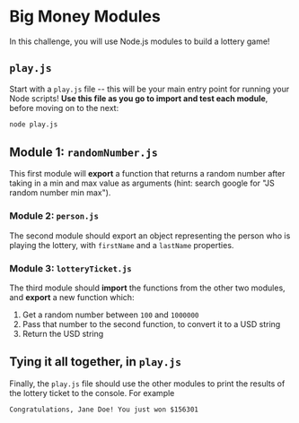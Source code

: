 # Big Money Modules

In this challenge, you will use Node.js modules to build a lottery game!

## `play.js`

Start with a `play.js` file -- this will be your main entry point for running your Node scripts! **Use this file as you go to import and test each module**, before moving on to the next:

```sh
node play.js
```

## Module 1: `randomNumber.js`

This first module will **export** a function that returns a random number after taking in a min and max value as arguments (hint: search google for "JS random number min max"). 

### Module 2: `person.js`

The second module should export an object representing the person who is playing the lottery, with `firstName` and a `lastName` properties.
 
### Module 3: `lotteryTicket.js`

The third module should **import** the functions from the other two modules, and **export** a new function which:

1. Get a random number between `100` and `1000000`
2. Pass that number to the second function, to convert it to a USD string
3. Return the USD string

## Tying it all together, in `play.js`

Finally, the `play.js` file should use the other modules to print the results of the lottery ticket to the console. For example

```
Congratulations, Jane Doe! You just won $156301
```
